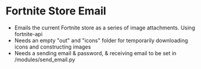 # Fortnite Store Email
- Emails the current Fortnite store as a series of image attachments. Using fortnite-api
- Needs an empty "out" and "icons" folder  for temporarily downloading icons and constructing images
- Needs a sending email & password, & receiving email to be set in /modules/send_email.py
